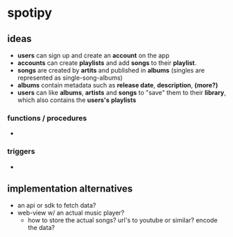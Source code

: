 # spotipy

## ideas

- **users** can sign up and create an **account** on the app
- **accounts** can create **playlists** and add **songs** to their **playlist**.
- **songs** are created by **artits** and published in **albums** (singles are represented as single-song-albums)
- **albums** contain metadata such as **release date**, **description**, **(more?)**
- **users** can like **albums**, **artists** and **songs** to "save" them to their **library**, which also contains the **users's** **playlists**

### functions / procedures

- 

### triggers

- 

## implementation alternatives

- an api or sdk to fetch data?
- web-view w/ an actual music player?
  - how to store the actual songs? url's to youtube or similar? encode the data?


 
